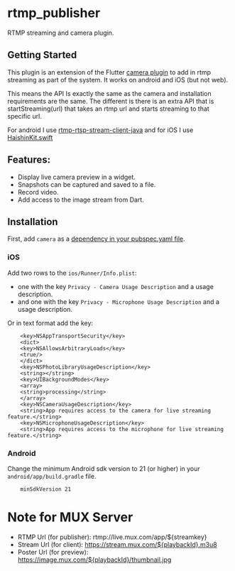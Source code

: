 # rtmp_publisher

RTMP streaming and camera plugin.

## Getting Started

This plugin is an extension of the Flutter
[camera plugin](https://pub.dev/packages/camera) to add in
rtmp streaming as part of the system.  It works on android and iOS
(but not web).

This means the API Is exactly the same as the camera and
installation requirements are the same.  The different is there
is an extra API that is startStreaming(url) that takes an rtmp
url and starts streaming to that specific url.

For android I use [rtmp-rtsp-stream-client-java](https://github.com/pedroSG94/rtmp-rtsp-stream-client-java)
and for iOS I use
[HaishinKit.swift](https://github.com/shogo4405/HaishinKit.swift)

## Features:

* Display live camera preview in a widget.
* Snapshots can be captured and saved to a file.
* Record video.
* Add access to the image stream from Dart.

## Installation

First, add `camera` as a [dependency in your pubspec.yaml file](https://flutter.io/using-packages/).

### iOS

Add two rows to the `ios/Runner/Info.plist`:

* one with the key `Privacy - Camera Usage Description` and a usage description.
* and one with the key `Privacy - Microphone Usage Description` and a usage description.

Or in text format add the key:

```
    <key>NSAppTransportSecurity</key>
    <dict>
    <key>NSAllowsArbitraryLoads</key>
    <true/>
    </dict>
    <key>NSPhotoLibraryUsageDescription</key>
    <string></string>
    <key>UIBackgroundModes</key>
    <array>
    <string>processing</string>
    </array>
    <key>NSCameraUsageDescription</key>
    <string>App requires access to the camera for live streaming feature.</string>
    <key>NSMicrophoneUsageDescription</key>
    <string>App requires access to the microphone for live streaming feature.</string>
```


### Android

Change the minimum Android sdk version to 21 (or higher) in your `android/app/build.gradle` file.

```
    minSdkVersion 21
```

# Note for MUX Server

* RTMP Url (for publisher): rtmp://live.mux.com/app/${streamkey}
* Stream Url (for client): https://stream.mux.com/${playbackId}.m3u8
* Poster Url (for preview): https://image.mux.com/${playbackId}/thumbnail.jpg
